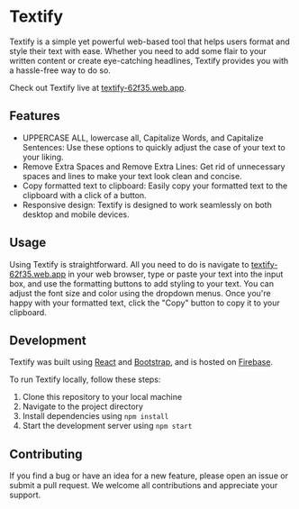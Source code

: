 # Textify

Textify is a simple yet powerful web-based tool that helps users format and style their text with ease. Whether you need to add some flair to your written content or create eye-catching headlines, Textify provides you with a hassle-free way to do so.

Check out Textify live at [textify-62f35.web.app](https://textify-62f35.web.app/).

## Features

* UPPERCASE ALL, lowercase all, Capitalize Words, and Capitalize Sentences: Use these options to quickly adjust the case of your text to your liking.
* Remove Extra Spaces and Remove Extra Lines: Get rid of unnecessary spaces and lines to make your text look clean and concise.
* Copy formatted text to clipboard: Easily copy your formatted text to the clipboard with a click of a button.
* Responsive design: Textify is designed to work seamlessly on both desktop and mobile devices.

## Usage

Using Textify is straightforward. All you need to do is navigate to [textify-62f35.web.app](https://textify-62f35.web.app/) in your web browser, type or paste your text into the input box, and use the formatting buttons to add styling to your text. You can adjust the font size and color using the dropdown menus. Once you're happy with your formatted text, click the "Copy" button to copy it to your clipboard.

## Development

Textify was built using [React](https://reactjs.org/) and [Bootstrap](https://getbootstrap.com/), and is hosted on [Firebase](https://firebase.google.com/).

To run Textify locally, follow these steps:

1. Clone this repository to your local machine
2. Navigate to the project directory
3. Install dependencies using `npm install`
4. Start the development server using `npm start`

## Contributing

If you find a bug or have an idea for a new feature, please open an issue or submit a pull request. We welcome all contributions and appreciate your support.
